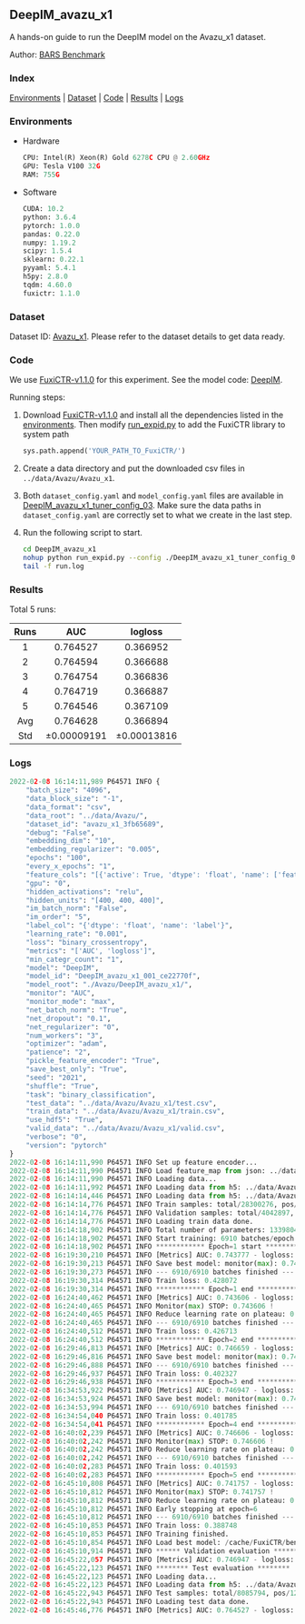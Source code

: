 ## DeepIM_avazu_x1

A hands-on guide to run the DeepIM model on the Avazu_x1 dataset.

Author: [BARS Benchmark](https://github.com/reczoo/BARS/blob/main/CITATION)

### Index
[Environments](#Environments) | [Dataset](#Dataset) | [Code](#Code) | [Results](#Results) | [Logs](#Logs)

### Environments
+ Hardware

  ```python
  CPU: Intel(R) Xeon(R) Gold 6278C CPU @ 2.60GHz
  GPU: Tesla V100 32G
  RAM: 755G

  ```

+ Software

  ```python
  CUDA: 10.2
  python: 3.6.4
  pytorch: 1.0.0
  pandas: 0.22.0
  numpy: 1.19.2
  scipy: 1.5.4
  sklearn: 0.22.1
  pyyaml: 5.4.1
  h5py: 2.8.0
  tqdm: 4.60.0
  fuxictr: 1.1.0

  ```

### Dataset
Dataset ID: [Avazu_x1](https://github.com/reczoo/Datasets/tree/main/Avazu/Avazu_x1). Please refer to the dataset details to get data ready.

### Code

We use [FuxiCTR-v1.1.0](https://github.com/reczoo/FuxiCTR/tree/v1.1.0) for this experiment. See the model code: [DeepIM](https://github.com/reczoo/FuxiCTR/blob/v1.1.0/fuxictr/pytorch/models/DeepIM.py).

Running steps:

1. Download [FuxiCTR-v1.1.0](https://github.com/reczoo/FuxiCTR/archive/refs/tags/v1.1.0.zip) and install all the dependencies listed in the [environments](#environments). Then modify [run_expid.py](./run_expid.py#L5) to add the FuxiCTR library to system path
    
    ```python
    sys.path.append('YOUR_PATH_TO_FuxiCTR/')
    ```

2. Create a data directory and put the downloaded csv files in `../data/Avazu/Avazu_x1`.

3. Both `dataset_config.yaml` and `model_config.yaml` files are available in [DeepIM_avazu_x1_tuner_config_03](./DeepIM_avazu_x1_tuner_config_03). Make sure the data paths in `dataset_config.yaml` are correctly set to what we create in the last step.

4. Run the following script to start.

    ```bash
    cd DeepIM_avazu_x1
    nohup python run_expid.py --config ./DeepIM_avazu_x1_tuner_config_03 --expid DeepIM_avazu_x1_001_ce22770f --gpu 0 > run.log &
    tail -f run.log
    ```

### Results

Total 5 runs:

| Runs | AUC | logloss  |
|:--------------------:|:--------------------:|:--------------------:|
| 1 | 0.764527 | 0.366952  |
| 2 | 0.764594 | 0.366688  |
| 3 | 0.764754 | 0.366836  |
| 4 | 0.764719 | 0.366887  |
| 5 | 0.764546 | 0.367109  |
| Avg | 0.764628 | 0.366894 |
| Std | &#177;0.00009191 | &#177;0.00013816 |


### Logs
```python
2022-02-08 16:14:11,989 P64571 INFO {
    "batch_size": "4096",
    "data_block_size": "-1",
    "data_format": "csv",
    "data_root": "../data/Avazu/",
    "dataset_id": "avazu_x1_3fb65689",
    "debug": "False",
    "embedding_dim": "10",
    "embedding_regularizer": "0.005",
    "epochs": "100",
    "every_x_epochs": "1",
    "feature_cols": "[{'active': True, 'dtype': 'float', 'name': ['feat_1', 'feat_2', 'feat_3', 'feat_4', 'feat_5', 'feat_6', 'feat_7', 'feat_8', 'feat_9', 'feat_10', 'feat_11', 'feat_12', 'feat_13', 'feat_14', 'feat_15', 'feat_16', 'feat_17', 'feat_18', 'feat_19', 'feat_20', 'feat_21', 'feat_22'], 'type': 'categorical'}]",
    "gpu": "0",
    "hidden_activations": "relu",
    "hidden_units": "[400, 400, 400]",
    "im_batch_norm": "False",
    "im_order": "5",
    "label_col": "{'dtype': 'float', 'name': 'label'}",
    "learning_rate": "0.001",
    "loss": "binary_crossentropy",
    "metrics": "['AUC', 'logloss']",
    "min_categr_count": "1",
    "model": "DeepIM",
    "model_id": "DeepIM_avazu_x1_001_ce22770f",
    "model_root": "./Avazu/DeepIM_avazu_x1/",
    "monitor": "AUC",
    "monitor_mode": "max",
    "net_batch_norm": "True",
    "net_dropout": "0.1",
    "net_regularizer": "0",
    "num_workers": "3",
    "optimizer": "adam",
    "patience": "2",
    "pickle_feature_encoder": "True",
    "save_best_only": "True",
    "seed": "2021",
    "shuffle": "True",
    "task": "binary_classification",
    "test_data": "../data/Avazu/Avazu_x1/test.csv",
    "train_data": "../data/Avazu/Avazu_x1/train.csv",
    "use_hdf5": "True",
    "valid_data": "../data/Avazu/Avazu_x1/valid.csv",
    "verbose": "0",
    "version": "pytorch"
}
2022-02-08 16:14:11,990 P64571 INFO Set up feature encoder...
2022-02-08 16:14:11,990 P64571 INFO Load feature_map from json: ../data/Avazu/avazu_x1_3fb65689/feature_map.json
2022-02-08 16:14:11,990 P64571 INFO Loading data...
2022-02-08 16:14:11,992 P64571 INFO Loading data from h5: ../data/Avazu/avazu_x1_3fb65689/train.h5
2022-02-08 16:14:14,446 P64571 INFO Loading data from h5: ../data/Avazu/avazu_x1_3fb65689/valid.h5
2022-02-08 16:14:14,776 P64571 INFO Train samples: total/28300276, pos/4953382, neg/23346894, ratio/17.50%, blocks/1
2022-02-08 16:14:14,776 P64571 INFO Validation samples: total/4042897, pos/678699, neg/3364198, ratio/16.79%, blocks/1
2022-02-08 16:14:14,776 P64571 INFO Loading train data done.
2022-02-08 16:14:18,902 P64571 INFO Total number of parameters: 13398042.
2022-02-08 16:14:18,902 P64571 INFO Start training: 6910 batches/epoch
2022-02-08 16:14:18,902 P64571 INFO ************ Epoch=1 start ************
2022-02-08 16:19:30,210 P64571 INFO [Metrics] AUC: 0.743777 - logloss: 0.397452
2022-02-08 16:19:30,213 P64571 INFO Save best model: monitor(max): 0.743777
2022-02-08 16:19:30,273 P64571 INFO --- 6910/6910 batches finished ---
2022-02-08 16:19:30,314 P64571 INFO Train loss: 0.428072
2022-02-08 16:19:30,314 P64571 INFO ************ Epoch=1 end ************
2022-02-08 16:24:40,462 P64571 INFO [Metrics] AUC: 0.743606 - logloss: 0.397428
2022-02-08 16:24:40,465 P64571 INFO Monitor(max) STOP: 0.743606 !
2022-02-08 16:24:40,465 P64571 INFO Reduce learning rate on plateau: 0.000100
2022-02-08 16:24:40,465 P64571 INFO --- 6910/6910 batches finished ---
2022-02-08 16:24:40,512 P64571 INFO Train loss: 0.426713
2022-02-08 16:24:40,512 P64571 INFO ************ Epoch=2 end ************
2022-02-08 16:29:46,813 P64571 INFO [Metrics] AUC: 0.746659 - logloss: 0.395856
2022-02-08 16:29:46,816 P64571 INFO Save best model: monitor(max): 0.746659
2022-02-08 16:29:46,888 P64571 INFO --- 6910/6910 batches finished ---
2022-02-08 16:29:46,937 P64571 INFO Train loss: 0.402327
2022-02-08 16:29:46,938 P64571 INFO ************ Epoch=3 end ************
2022-02-08 16:34:53,922 P64571 INFO [Metrics] AUC: 0.746947 - logloss: 0.395691
2022-02-08 16:34:53,924 P64571 INFO Save best model: monitor(max): 0.746947
2022-02-08 16:34:53,994 P64571 INFO --- 6910/6910 batches finished ---
2022-02-08 16:34:54,040 P64571 INFO Train loss: 0.401785
2022-02-08 16:34:54,041 P64571 INFO ************ Epoch=4 end ************
2022-02-08 16:40:02,239 P64571 INFO [Metrics] AUC: 0.746606 - logloss: 0.396089
2022-02-08 16:40:02,242 P64571 INFO Monitor(max) STOP: 0.746606 !
2022-02-08 16:40:02,242 P64571 INFO Reduce learning rate on plateau: 0.000010
2022-02-08 16:40:02,242 P64571 INFO --- 6910/6910 batches finished ---
2022-02-08 16:40:02,283 P64571 INFO Train loss: 0.401593
2022-02-08 16:40:02,283 P64571 INFO ************ Epoch=5 end ************
2022-02-08 16:45:10,808 P64571 INFO [Metrics] AUC: 0.741757 - logloss: 0.399125
2022-02-08 16:45:10,812 P64571 INFO Monitor(max) STOP: 0.741757 !
2022-02-08 16:45:10,812 P64571 INFO Reduce learning rate on plateau: 0.000001
2022-02-08 16:45:10,812 P64571 INFO Early stopping at epoch=6
2022-02-08 16:45:10,812 P64571 INFO --- 6910/6910 batches finished ---
2022-02-08 16:45:10,853 P64571 INFO Train loss: 0.388748
2022-02-08 16:45:10,853 P64571 INFO Training finished.
2022-02-08 16:45:10,854 P64571 INFO Load best model: /cache/FuxiCTR/benchmarks/Avazu/DeepIM_avazu_x1/avazu_x1_3fb65689/DeepIM_avazu_x1_001_ce22770f.model
2022-02-08 16:45:10,914 P64571 INFO ****** Validation evaluation ******
2022-02-08 16:45:22,057 P64571 INFO [Metrics] AUC: 0.746947 - logloss: 0.395691
2022-02-08 16:45:22,123 P64571 INFO ******** Test evaluation ********
2022-02-08 16:45:22,123 P64571 INFO Loading data...
2022-02-08 16:45:22,123 P64571 INFO Loading data from h5: ../data/Avazu/avazu_x1_3fb65689/test.h5
2022-02-08 16:45:22,943 P64571 INFO Test samples: total/8085794, pos/1232985, neg/6852809, ratio/15.25%, blocks/1
2022-02-08 16:45:22,943 P64571 INFO Loading test data done.
2022-02-08 16:45:46,776 P64571 INFO [Metrics] AUC: 0.764527 - logloss: 0.366952

```
